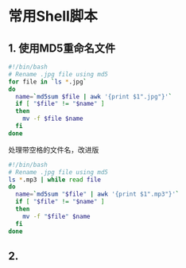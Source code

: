 # 常用Shell脚本

## 1. 使用MD5重命名文件

```sh
#!/bin/bash
# Rename .jpg file using md5
for file in `ls *.jpg`
do
  name=`md5sum $file | awk '{print $1".jpg"}'`
  if [ "$file" != "$name" ]
  then
    mv -f $file $name
  fi
done
```
处理带空格的文件名，改进版

```sh
#!/bin/bash
# Rename .jpg file using md5
ls *.mp3 | while read file
do
  name=`md5sum "$file" | awk '{print $1".mp3"}'`
  if [ "$file" != "$name" ]
  then
    mv -f "$file" $name
  fi
done
```

## 2. 